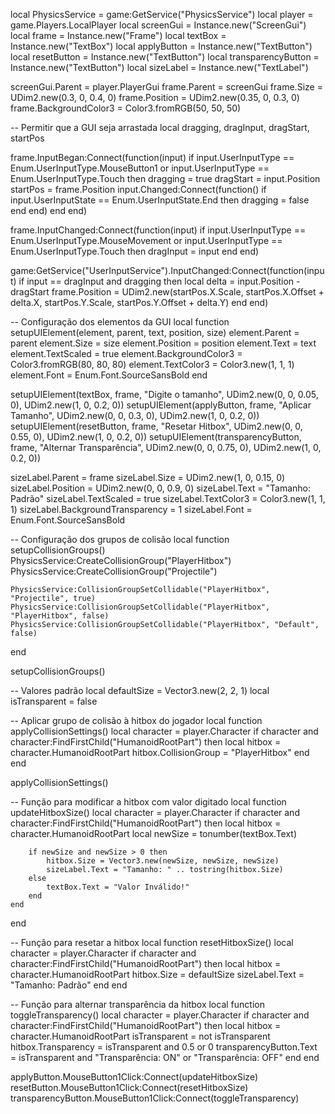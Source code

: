 local PhysicsService = game:GetService("PhysicsService")
local player = game.Players.LocalPlayer
local screenGui = Instance.new("ScreenGui")
local frame = Instance.new("Frame")
local textBox = Instance.new("TextBox")
local applyButton = Instance.new("TextButton")
local resetButton = Instance.new("TextButton")
local transparencyButton = Instance.new("TextButton")
local sizeLabel = Instance.new("TextLabel")

screenGui.Parent = player.PlayerGui
frame.Parent = screenGui
frame.Size = UDim2.new(0.3, 0, 0.4, 0)
frame.Position = UDim2.new(0.35, 0, 0.3, 0)
frame.BackgroundColor3 = Color3.fromRGB(50, 50, 50)

-- Permitir que a GUI seja arrastada
local dragging, dragInput, dragStart, startPos

frame.InputBegan:Connect(function(input)
    if input.UserInputType == Enum.UserInputType.MouseButton1 or input.UserInputType == Enum.UserInputType.Touch then
        dragging = true
        dragStart = input.Position
        startPos = frame.Position
        input.Changed:Connect(function()
            if input.UserInputState == Enum.UserInputState.End then
                dragging = false
            end
        end)
    end
end)

frame.InputChanged:Connect(function(input)
    if input.UserInputType == Enum.UserInputType.MouseMovement or input.UserInputType == Enum.UserInputType.Touch then
        dragInput = input
    end
end)

game:GetService("UserInputService").InputChanged:Connect(function(input)
    if input == dragInput and dragging then
        local delta = input.Position - dragStart
        frame.Position = UDim2.new(startPos.X.Scale, startPos.X.Offset + delta.X, startPos.Y.Scale, startPos.Y.Offset + delta.Y)
    end
end)

-- Configuração dos elementos da GUI
local function setupUIElement(element, parent, text, position, size)
    element.Parent = parent
    element.Size = size
    element.Position = position
    element.Text = text
    element.TextScaled = true
    element.BackgroundColor3 = Color3.fromRGB(80, 80, 80)
    element.TextColor3 = Color3.new(1, 1, 1)
    element.Font = Enum.Font.SourceSansBold
end

setupUIElement(textBox, frame, "Digite o tamanho", UDim2.new(0, 0, 0.05, 0), UDim2.new(1, 0, 0.2, 0))
setupUIElement(applyButton, frame, "Aplicar Tamanho", UDim2.new(0, 0, 0.3, 0), UDim2.new(1, 0, 0.2, 0))
setupUIElement(resetButton, frame, "Resetar Hitbox", UDim2.new(0, 0, 0.55, 0), UDim2.new(1, 0, 0.2, 0))
setupUIElement(transparencyButton, frame, "Alternar Transparência", UDim2.new(0, 0, 0.75, 0), UDim2.new(1, 0, 0.2, 0))

sizeLabel.Parent = frame
sizeLabel.Size = UDim2.new(1, 0, 0.15, 0)
sizeLabel.Position = UDim2.new(0, 0, 0.9, 0)
sizeLabel.Text = "Tamanho: Padrão"
sizeLabel.TextScaled = true
sizeLabel.TextColor3 = Color3.new(1, 1, 1)
sizeLabel.BackgroundTransparency = 1
sizeLabel.Font = Enum.Font.SourceSansBold

-- Configuração dos grupos de colisão
local function setupCollisionGroups()
    PhysicsService:CreateCollisionGroup("PlayerHitbox")
    PhysicsService:CreateCollisionGroup("Projectile")

    PhysicsService:CollisionGroupSetCollidable("PlayerHitbox", "Projectile", true)
    PhysicsService:CollisionGroupSetCollidable("PlayerHitbox", "PlayerHitbox", false)
    PhysicsService:CollisionGroupSetCollidable("PlayerHitbox", "Default", false)
end

setupCollisionGroups()

-- Valores padrão
local defaultSize = Vector3.new(2, 2, 1)
local isTransparent = false

-- Aplicar grupo de colisão à hitbox do jogador
local function applyCollisionSettings()
    local character = player.Character
    if character and character:FindFirstChild("HumanoidRootPart") then
        local hitbox = character.HumanoidRootPart
        hitbox.CollisionGroup = "PlayerHitbox"
    end
end

applyCollisionSettings()

-- Função para modificar a hitbox com valor digitado
local function updateHitboxSize()
    local character = player.Character
    if character and character:FindFirstChild("HumanoidRootPart") then
        local hitbox = character.HumanoidRootPart
        local newSize = tonumber(textBox.Text)
        
        if newSize and newSize > 0 then
            hitbox.Size = Vector3.new(newSize, newSize, newSize)
            sizeLabel.Text = "Tamanho: " .. tostring(hitbox.Size)
        else
            textBox.Text = "Valor Inválido!"
        end
    end
end

-- Função para resetar a hitbox
local function resetHitboxSize()
    local character = player.Character
    if character and character:FindFirstChild("HumanoidRootPart") then
        local hitbox = character.HumanoidRootPart
        hitbox.Size = defaultSize
        sizeLabel.Text = "Tamanho: Padrão"
    end
end

-- Função para alternar transparência da hitbox
local function toggleTransparency()
    local character = player.Character
    if character and character:FindFirstChild("HumanoidRootPart") then
        local hitbox = character.HumanoidRootPart
        isTransparent = not isTransparent
        hitbox.Transparency = isTransparent and 0.5 or 0
        transparencyButton.Text = isTransparent and "Transparência: ON" or "Transparência: OFF"
    end
end

applyButton.MouseButton1Click:Connect(updateHitboxSize)
resetButton.MouseButton1Click:Connect(resetHitboxSize)
transparencyButton.MouseButton1Click:Connect(toggleTransparency)
